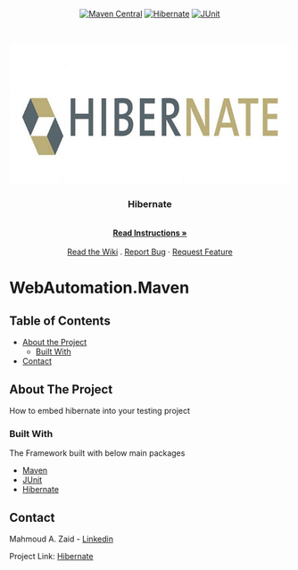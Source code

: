 <!-- PROJECT SHIELDS -->
<p align="center">        
    <a href="http://maven.apache.org" alt="Maven">
        <img alt="Maven Central" src="https://img.shields.io/maven-central/v/org.apache.maven/apache-maven"></a>  
    <a href="https://hibernate.org/" alt="Hibernate">
        <img alt="Hibernate" src="https://img.shields.io/badge/Hibernate-5.4.18.Final-blue"></a>      
    <a href="https://junit.org/junit5/" alt="JUnit">
        <img alt="JUnit" src="https://img.shields.io/badge/JUnit-4.11-blue"></a>      
</p>

<!-- PROJECT LOGO -->
<br />
<p align="center">
  <a href="https://github.com/mahmoudazaid/HibernateDemo">
    <img src="images/hibernate_logo.jpeg" alt="Logo">
  </a>

  <h3 align="center">Hibernate</h3>
   <p align="center">
    <br />
    <a href="#about-the-project"><strong>Read Instructions »</strong></a>
    <br />
    <br />  
    <a href="https://github.com/mahmoudazaid/HibernateDemo/wiki">Read the Wiki</a>
    .
    <a href="https://github.com/mahmoudazaid/HibernateDemo/issues">Report Bug</a>
    ·
    <a href="https://github.com/mahmoudazaid/HibernateDemo/issues">Request Feature</a>
  </p>
</p>

# WebAutomation.Maven

<!-- TABLE OF CONTENTS -->
## Table of Contents

* [About the Project](#about-the-project)
  * [Built With](#built-with)
* [Contact](#contact)

<!-- ABOUT THE PROJECT -->

## About The Project
How to embed hibernate into your testing project

### Built With
The Framework built with below main packages
* [Maven](http://maven.apache.org/)
* [JUnit](https://junit.org/junit5/)
* [Hibernate](https://hibernate.org/)

<!-- CONTACT -->
## Contact

Mahmoud A. Zaid - [Linkedin](https://www.linkedin.com/in/mahmoudazaid/)

Project Link: [Hibernate](https://github.com/mahmoudazaid/HibernateDemo)
